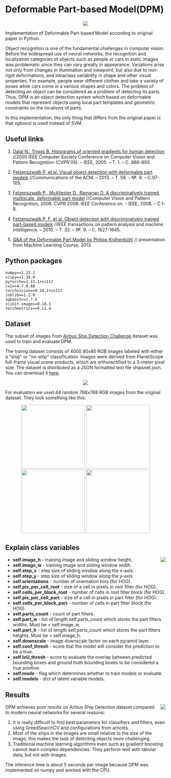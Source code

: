 # Deformable Part-based Model(DPM)
<p align="center">
  <img src="https://github.com/Chebart/DPM/assets/88379173/e845c79b-4fe4-4021-bb09-b1fbe166d73d">
</p>

Implementation of Deformable Part-based Model according to original paper in Python.

Object recognition is one of the fundamental challenges in computer vision. Before the widespread use of neural networks, 
the recognition and localization categories of objects such as people or cars in static images was problematic since they
can vary greatly in appearance. Variations arise not only from changes in illumination and viewpoint, but also
due to non-rigid deformations, and intraclass variability in shape and other visual properties. For example, people wear 
different clothes and take a variety of poses while cars come in a various shapes and colors. The problem of detecting an 
object can be considered as a problem of detecting its parts. Thus, DPM is an object detection system which based on deformable models 
that represent objects using local part templates and geometric constraints on the locations of parts. 

In this implementation, the only thing that differs from the original paper is that xgboost is used instead of SVM.

## Useful links

1. [Dalal N., Triggs B. Histograms of oriented gradients for human detection](https://lear.inrialpes.fr/people/triggs/pubs/Dalal-cvpr05.pdf)
		//2005 IEEE Computer Society Conference on Computer Vision and
		Pattern Recognition (CVPR'05). – IEEE, 2005. – Т. 1. – С. 886-893.

2. [Felzenszwalb P. et al. Visual object detection with deformable part
		models](https://www.islab.ulsan.ac.kr/files/announcement/449/Visual%20Object%20Detection%20with%20Deformable%20Part%20Models%20ACM2013.pdf) //Communications of the ACM. – 2013. – Т. 56. – №. 9. – С.97-105.
	
3. [Felzenszwalb P., McAllester D., Ramanan D. A discriminatively trained,
		multiscale, deformable part model](https://cs.brown.edu/people/pfelzens/papers/latent.pdf) //Computer Vision and Pattern
		Recognition, 2008. CVPR 2008. IEEE Conference on. – IEEE, 2008. – С.1-8.
	
4. [Felzenszwalb P. F. et al. Object detection with discriminatively trained
		part-based models](https://cs.brown.edu/people/pfelzens/papers/lsvm-pami.pdf) //IEEE transactions on pattern analysis and machine
		intelligence. – 2010. – Т. 32. – №. 9. – С. 1627-1645.
    
5. [Q&A of the Deformable Part Model by Philipp Krähenbühl](http://vision.stanford.edu/teaching/cs231b_spring1213/slides/detection_QA.pdf) // presentation from Machine Learning Course, 2013

## Python packages
```
numpy==1.23.1
scipy==1.10.0
pytorch==1.13.1+cu117
cv2==4.7.0.68
torchvision==0.14.1+cu117
joblib==1.2.0
xgboost==1.7.5
scikit-image==0.18.1
torchmetrics==0.11.4
```

## Dataset
The subset of images from [Airbus Ship Detection Challenge](https://www.kaggle.com/competitions/airbus-ship-detection/data) dataset was used to train and evaluate DPM.

The trainig dataset consists of 4000 80x80 RGB images labeled with either a "ship" or "no-ship" classification. Images were derived from PlanetScope full-frame visual 
scene products, which are orthorectified to a 3-meter pixel size. The dataset is distributed as a JSON formatted text file shipsnet.json. You can download it [here](https://www.kaggle.com/datasets/rhammell/ships-in-satellite-imagery).

<p align="center">
  <img src="https://github.com/Chebart/DPM/assets/88379173/2d8c9035-62b3-452f-bb83-f07c2895c5cf">
</p>

For evaluation we used 44 random 768x768 RGB images from the original dataset. They look something like this:

<p align="center">
  <img width = 200 height = 200 src="https://github.com/Chebart/DPM/assets/88379173/71d44840-e869-41eb-a264-870bbc7847be">
  <img width = 200 height = 200 src="https://github.com/Chebart/DPM/assets/88379173/acf3db19-7b30-47c9-8fcc-2169cd38072b">
  <img width = 200 height = 200 src="https://github.com/Chebart/DPM/assets/88379173/4f3c1e79-3441-4936-8680-8de86788d50f">
  <img width = 200 height = 200 src="https://github.com/Chebart/DPM/assets/88379173/a10d0cba-a956-4914-91fd-1309faba5b7d">
</p>

## Explain class variables
<img align="right"  widtht = 400 src="https://github.com/Chebart/DPM/assets/88379173/f2dd623d-cfac-49f8-afbc-75bd4f7e90cd">

- **self.image_h** - training image and sliding window height.
- **self.image_w** - training image and sliding window width.
- **self.step_x** - step size of sliding window along the x-axis.
- **self.step_y** - step size of sliding window along the y-axis.
- **self.orientations** - number of orientation bins (for HOG).
- **self.pix_per_cell_root** - size of a cell in pixels in root filter (for HOG).
- **self.cells_per_block_root** - number of cells in root filter block (for HOG).
- **self.pix_per_cell_part** - size of a cell in pixels in part filter (for HOG).
- **self.cells_per_block_part** - number of cells in part filter block (for HOG).
- **self.parts_count** - count of part filters.
- **self.part_w** - list of length self.parts_count which stores the part filters widths. Must be < self.image_w.
- **self.part_h** - list of length self.parts_count which stores the part filters heights. Must be < self.image_h.
- **self.downscale** - image downscale factor on each 
  pyramid layer.
- **self.conf_thresh** - score that the model will 
  consider the prediction to be a true.
- **self.IoU_thresh** - score to evaluate the overlap 
  between predicted bounding boxes and ground truth 
  bounding boxes to be considered a true positive.
- **self.mode** - flag which determines whether to 
  train models or evaluate.
- **self.models** - dict of latent variable models.

## Results
<img align="right" src="https://github.com/Chebart/DPM/assets/88379173/f2a1c154-5c83-4a84-b1b2-fdfc41a223da">

DPM achieves poor results on Airbus Ship Detection dataset compared to modern neural networks for several reasons:
1. It is really difficult to find best parameters for classifiers and filters, even using GreedSearchCV and configurations from articles.
2. Most of the ships in the images are small relative to the size of the image, this makes the task of detecting objects more challenging.
3. Traditional machine learning algorithms even such as gradient boosting cannot learn complex dependencies. They perform well with tabular data, but not with images.

The inference time is about 5 seconds per image because DPM was implemented on numpy and worked with the CPU.
